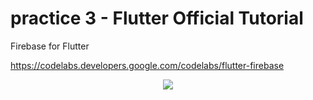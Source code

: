 # practice 3 - Flutter Official Tutorial
Firebase for Flutter

https://codelabs.developers.google.com/codelabs/flutter-firebase

<p align="center">
  <img src="https://user-images.githubusercontent.com/28642472/43038924-98a44ac6-8d5d-11e8-945f-f72119333436.png">
</p>

